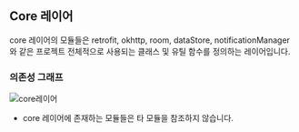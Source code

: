 ## Core 레이어
core 레이어의 모듈들은 retrofit, okhttp, room, dataStore, notificationManager와 같은 프로젝트 전체적으로 사용되는 클래스 및 유틸 함수를 정의하는 레이어입니다.

### 의존성 그래프
![core레이어](https://github.com/Bookmark-Oneday/Bookmark-Android/assets/39579912/c5891c39-1536-4d42-b4d4-d66c09a5a952)
- core 레이어에 존재하는 모듈들은 타 모듈을 참조하지 않습니다.  
